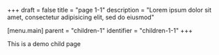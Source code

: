 +++
draft = false
title = "page 1-1"
description = "Lorem ipsum dolor sit amet, consectetur adipisicing elit, sed do eiusmod"

[menu.main]
parent = "children-1"
identifier = "children-1-1"
+++

This is a demo child page
